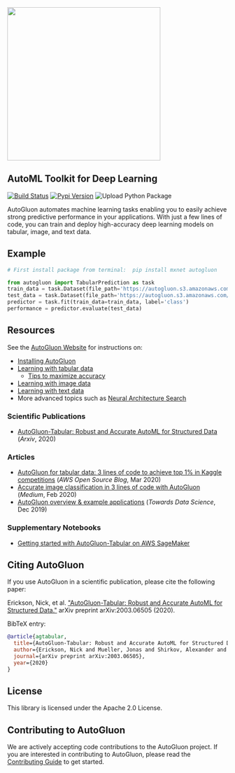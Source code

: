 

<div align="left">
  <img src="https://user-images.githubusercontent.com/16392542/77208906-224aa500-6aba-11ea-96bd-e81806074030.png" width="350">
</div>

## AutoML Toolkit for Deep Learning

[![Build Status](http://ci.mxnet.io/view/all/job/autogluon/job/master/badge/icon)](http://ci.mxnet.io/view/all/job/autogluon/job/master/)
[![Pypi Version](https://img.shields.io/pypi/v/autogluon.svg)](https://pypi.org/project/autogluon/#history)
![Upload Python Package](https://github.com/awslabs/autogluon/workflows/Upload%20Python%20Package/badge.svg)

AutoGluon automates machine learning tasks enabling you to easily achieve strong predictive performance in your applications.  With just a few lines of code, you can train and deploy high-accuracy deep learning models on tabular, image, and text data. 

## Example

```python
# First install package from terminal:  pip install mxnet autogluon

from autogluon import TabularPrediction as task
train_data = task.Dataset(file_path='https://autogluon.s3.amazonaws.com/datasets/Inc/train.csv')
test_data = task.Dataset(file_path='https://autogluon.s3.amazonaws.com/datasets/Inc/test.csv')
predictor = task.fit(train_data=train_data, label='class')
performance = predictor.evaluate(test_data)
```

## Resources

See the [AutoGluon Website](http://autogluon.mxnet.io/index.html) for instructions on:
- [Installing AutoGluon](http://autogluon.mxnet.io/index.html#installation)
- [Learning with tabular data](http://autogluon.mxnet.io/tutorials/tabular_prediction/tabular-quickstart.html)
  - [Tips to maximize accuracy](https://autogluon.mxnet.io/tutorials/tabular_prediction/tabular-indepth.html#maximizing-predictive-performance)
- [Learning with image data](http://autogluon.mxnet.io/tutorials/image_classification/beginner.html)
- [Learning with text data](http://autogluon.mxnet.io/tutorials/text_classification/beginner.html)
- More advanced topics such as [Neural Architecture Search](http://autogluon.mxnet.io/tutorials/nas/index.html)

### Scientific Publications
- [AutoGluon-Tabular: Robust and Accurate AutoML for Structured Data](https://arxiv.org/pdf/2003.06505.pdf) (*Arxiv*, 2020)

### Articles
- [AutoGluon for tabular data: 3 lines of code to achieve top 1% in Kaggle competitions](https://aws.amazon.com/blogs/opensource/machine-learning-with-autogluon-an-open-source-automl-library/) (*AWS Open Source Blog*, Mar 2020)
- [Accurate image classification in 3 lines of code with AutoGluon](https://medium.com/@zhanghang0704/image-classification-on-kaggle-using-autogluon-fc896e74d7e8) (*Medium*, Feb 2020)
- [AutoGluon overview & example applications](https://towardsdatascience.com/autogluon-deep-learning-automl-5cdb4e2388ec?source=friends_link&sk=e3d17d06880ac714e47f07f39178fdf2) (*Towards Data Science*, Dec 2019)

### Supplementary Notebooks
- [Getting started with AutoGluon-Tabular on AWS SageMaker](https://github.com/awslabs/amazon-sagemaker-examples/blob/master/advanced_functionality/autogluon-tabular/AutoGluon_Tabular_SageMaker.ipynb)

## Citing AutoGluon

If you use AutoGluon in a scientific publication, please cite the following paper:

Erickson, Nick, et al. ["AutoGluon-Tabular: Robust and Accurate AutoML for Structured Data."](https://arxiv.org/abs/2003.06505) arXiv preprint arXiv:2003.06505 (2020).

BibTeX entry:

```bibtex
@article{agtabular,
  title={AutoGluon-Tabular: Robust and Accurate AutoML for Structured Data},
  author={Erickson, Nick and Mueller, Jonas and Shirkov, Alexander and Zhang, Hang and Larroy, Pedro and Li, Mu and Smola, Alexander},
  journal={arXiv preprint arXiv:2003.06505},
  year={2020}
}
```

## License

This library is licensed under the Apache 2.0 License.

## Contributing to AutoGluon

We are actively accepting code contributions to the AutoGluon project. If you are interested in contributing to AutoGluon, please read the [Contributing Guide](https://github.com/awslabs/autogluon/blob/master/CONTRIBUTING.md) to get started.
